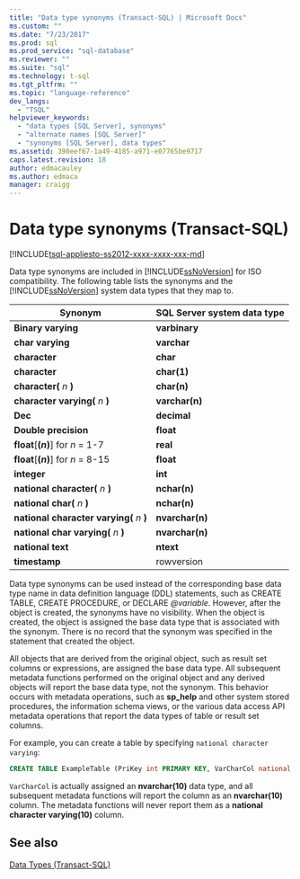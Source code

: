 ```yaml
---
title: "Data type synonyms (Transact-SQL) | Microsoft Docs"
ms.custom: ""
ms.date: "7/23/2017"
ms.prod: sql
ms.prod_service: "sql-database"
ms.reviewer: ""
ms.suite: "sql"
ms.technology: t-sql
ms.tgt_pltfrm: ""
ms.topic: "language-reference"
dev_langs: 
  - "TSQL"
helpviewer_keywords: 
  - "data types [SQL Server], synonyms"
  - "alternate names [SQL Server]"
  - "synonyms [SQL Server], data types"
ms.assetid: 390eef67-1a49-4185-a971-e07765be9717
caps.latest.revision: 18
author: edmacauley
ms.author: edmaca
manager: craigg
---
```

# Data type synonyms (Transact-SQL)
[!INCLUDE[tsql-appliesto-ss2012-xxxx-xxxx-xxx-md](../../includes/tsql-appliesto-ss2012-xxxx-xxxx-xxx-md.md)]

Data type synonyms are included in [!INCLUDE[ssNoVersion](../../includes/ssnoversion-md.md)] for ISO compatibility. The following table lists the synonyms and the [!INCLUDE[ssNoVersion](../../includes/ssnoversion-md.md)] system data types that they map to.
  
|Synonym|SQL Server system data type|  
|---|---|
|**Binary varying**|**varbinary**|  
|**char varying**|**varchar**|  
|**character**|**char**|  
|**character**|**char(1)**|  
|**character(** *n* **)**|**char(n)**|  
|**character varying(** *n* **)**|**varchar(n)**|  
|**Dec**|**decimal**|  
|**Double precision**|**float**|  
|**float**[**(***n***)**] for *n* = 1-7|**real**|  
|**float**[**(***n***)**] for *n* = 8-15|**float**|  
|**integer**|**int**|  
|**national character(** *n* **)**|**nchar(n)**|  
|**national char(** *n* **)**|**nchar(n)**|  
|**national character varying(** *n* **)**|**nvarchar(n)**|  
|**national char varying(** *n* **)**|**nvarchar(n)**|  
|**national text**|**ntext**|  
|**timestamp**|rowversion|  
  
Data type synonyms can be used instead of the corresponding base data type name in data definition language (DDL) statements, such as CREATE TABLE, CREATE PROCEDURE, or DECLARE *@variable*. However, after the object is created, the synonyms have no visibility. When the object is created, the object is assigned the base data type that is associated with the synonym. There is no record that the synonym was specified in the statement that created the object.
  
All objects that are derived from the original object, such as result set columns or expressions, are assigned the base data type. All subsequent metadata functions performed on the original object and any derived objects will report the base data type, not the synonym. This behavior occurs with metadata operations, such as **sp_help** and other system stored procedures, the information schema views, or the various data access API metadata operations that report the data types of table or result set columns.
  
For example, you can create a table by specifying `national character varying`:
  
```sql
CREATE TABLE ExampleTable (PriKey int PRIMARY KEY, VarCharCol national character varying(10))  
```  
  
`VarCharCol` is actually assigned an **nvarchar(10)** data type, and all subsequent metadata functions will report the column as an **nvarchar(10)** column. The metadata functions will never report them as a **national character varying(10)** column.
  
## See also
[Data Types &#40;Transact-SQL&#41;](../../t-sql/data-types/data-types-transact-sql.md)
  
  
